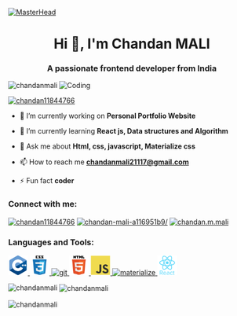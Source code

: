 [![MasterHead](https://1.bp.blogspot.com/-7A4WynwLsMw/XbBpCXG8fHI/AAAAAAAAMt4/uOa1bpLskYgrwGbllhSu2SDj_Mig8SXJQCLcBGAsYHQ/s1600/2000_600px.gif)](https://rishavchanda.io)

<h1 align="center">Hi 👋, I'm Chandan MALI</h1>
<h3 align="center">A passionate frontend developer from India</h3>
<img align="right" alt="Coding" width="400" src="https://raw.githubusercontent.com/abhisheknaiidu/abhisheknaiidu/master/code.gif">

<p align="left"> <img src="https://komarev.com/ghpvc/?username=chandanmali&label=Profile%20views&color=0e75b6&style=flat" alt="chandanmali" /> </p>

<p align="left"> <a href="https://twitter.com/chandan11844766" target="blank"><img src="https://img.shields.io/twitter/follow/chandan11844766?logo=twitter&style=for-the-badge" alt="chandan11844766" /></a> </p>

- 🔭 I’m currently working on **Personal Portfolio Website**

- 🌱 I’m currently learning **React js, Data structures and Algorithm**

- 💬 Ask me about **Html, css, javascript, Materialize css**

- 📫 How to reach me **chandanmali21117@gmail.com**

- ⚡ Fun fact **coder**

<h3 align="left">Connect with me:</h3>
<p align="left">
<a href="https://twitter.com/chandan11844766" target="blank"><img align="center" src="https://raw.githubusercontent.com/rahuldkjain/github-profile-readme-generator/master/src/images/icons/Social/twitter.svg" alt="chandan11844766" height="30" width="40" /></a>
<a href="https://linkedin.com/in/chandan-mali-a116951b9/" target="blank"><img align="center" src="https://raw.githubusercontent.com/rahuldkjain/github-profile-readme-generator/master/src/images/icons/Social/linked-in-alt.svg" alt="chandan-mali-a116951b9/" height="30" width="40" /></a>
<a href="https://instagram.com/chandan.m.mali" target="blank"><img align="center" src="https://raw.githubusercontent.com/rahuldkjain/github-profile-readme-generator/master/src/images/icons/Social/instagram.svg" alt="chandan.m.mali" height="30" width="40" /></a>
</p>

<h3 align="left">Languages and Tools:</h3>
<p align="left"> <a href="https://www.w3schools.com/cpp/" target="_blank" rel="noreferrer"> <img src="https://raw.githubusercontent.com/devicons/devicon/master/icons/cplusplus/cplusplus-original.svg" alt="cplusplus" width="40" height="40"/> </a> <a href="https://www.w3schools.com/css/" target="_blank" rel="noreferrer"> <img src="https://raw.githubusercontent.com/devicons/devicon/master/icons/css3/css3-original-wordmark.svg" alt="css3" width="40" height="40"/> </a> <a href="https://git-scm.com/" target="_blank" rel="noreferrer"> <img src="https://www.vectorlogo.zone/logos/git-scm/git-scm-icon.svg" alt="git" width="40" height="40"/> </a> <a href="https://www.w3.org/html/" target="_blank" rel="noreferrer"> <img src="https://raw.githubusercontent.com/devicons/devicon/master/icons/html5/html5-original-wordmark.svg" alt="html5" width="40" height="40"/> </a> <a href="https://developer.mozilla.org/en-US/docs/Web/JavaScript" target="_blank" rel="noreferrer"> <img src="https://raw.githubusercontent.com/devicons/devicon/master/icons/javascript/javascript-original.svg" alt="javascript" width="40" height="40"/> </a> <a href="https://materializecss.com/" target="_blank" rel="noreferrer"> <img src="https://raw.githubusercontent.com/prplx/svg-logos/5585531d45d294869c4eaab4d7cf2e9c167710a9/svg/materialize.svg" alt="materialize" width="40" height="40"/> </a> <a href="https://reactjs.org/" target="_blank" rel="noreferrer"> <img src="https://raw.githubusercontent.com/devicons/devicon/master/icons/react/react-original-wordmark.svg" alt="react" width="40" height="40"/> </a> </p>



<p><img align="left" src="https://github-readme-stats.vercel.app/api/top-langs?username=chandanmali&show_icons=true&locale=en&layout=compact" alt="chandanmali" /></p>

<p>&nbsp;<img align="center" src="https://github-readme-stats.vercel.app/api?username=chandanmali&show_icons=true&locale=en" alt="chandanmali" /></p>

<p><img align="center" src="https://github-readme-streak-stats.herokuapp.com/?user=chandanmali&" alt="chandanmali" /></p>
